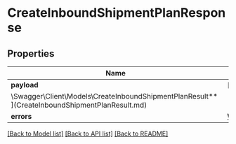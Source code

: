# CreateInboundShipmentPlanResponse

## Properties

Name | Type | Description | Notes
------------ | ------------- | ------------- | -------------
**payload** | [**
\Swagger\Client\Models\CreateInboundShipmentPlanResult**](CreateInboundShipmentPlanResult.md) |  | [optional]
**errors** | [**\Swagger\Client\Models\ErrorList**](ErrorList.md) |  | [optional]

[[Back to Model list]](../../README.md#documentation-for-models) [[Back to API list]](../../README.md#documentation-for-api-endpoints) [[Back to README]](../../README.md)

